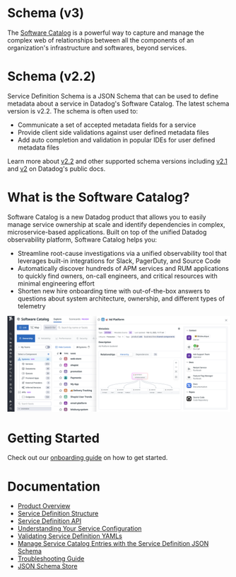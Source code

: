 # Schema (v3)
 The [Software Catalog](https://docs.datadoghq.com/api/latest/software-catalog/) is a powerful way to capture and manage the complex web of relationships between all the components of an organization's infrastructure and softwares, beyond services. 

# Schema (v2.2)
Service Definition Schema is a JSON Schema that can be used to define metadata about a service in Datadog's Software Catalog. The latest schema version is v2.2. The schema is often used to: 
* Communicate a set of accepted metadata fields for a service
* Provide client side validations against user defined metadata files
* Add auto completion and validation in popular IDEs for user defined metadata files

Learn more about [v2.2](https://docs.datadoghq.com/tracing/service_catalog/adding_metadata#service-definition-schema-v22) and other supported schema versions including [v2.1](https://docs.datadoghq.com/tracing/service_catalog/adding_metadata#service-definition-schema-v21) and [v2](https://docs.datadoghq.com/tracing/service_catalog/adding_metadata#service-definition-schema-v21) on Datadog's public docs.

# What is the Software Catalog?
Software Catalog is a new Datadog product that allows you to easily manage service ownership at scale and identify dependencies in complex, microservice-based applications. Built on top of the unified Datadog observability platform, Software Catalog helps you:

* Streamline root-cause investigations via a unified observability tool that leverages built-in integrations for Slack, PagerDuty, and Source Code 
* Automatically discover hundreds of APM services and RUM applications to quickly find owners, on-call engineers, and critical resources with minimal engineering effort
* Shorten new hire onboarding time with out-of-the-box answers to questions about system architecture, ownership, and different types of telemetry 

![software-catalog](../images/software-catalog.png)

# Getting Started
Check out our [onboarding guide](https://docs.datadoghq.com/tracing/service_catalog/setup) on how to get started. 

# Documentation 
* [Product Overview](https://docs.datadoghq.com/tracing/faq/service_catalog/)
* [Service Definition Structure](https://docs.datadoghq.com/tracing/service_catalog/service_metadata_structure)
* [Service Definition API](https://docs.datadoghq.com/api/latest/service-definition/)
* [Understanding Your Service Configuration](https://docs.datadoghq.com/tracing/service_catalog/guides/understanding-service-configuration/)
* [Validating Service Definition YAMLs](https://docs.datadoghq.com/tracing/service_catalog/guides/validating-service-definition/)
* [Manage Service Catalog Entries with the Service Definition JSON Schema](https://www.datadoghq.com/blog/manage-service-catalog-categories-with-service-definition-json-schema/)
* [Troubleshooting Guide](https://docs.datadoghq.com/tracing/service_catalog/troubleshooting)
* [JSON Schema Store](https://raw.githubusercontent.com/DataDog/schema/main/service-catalog/version.schema.json)
